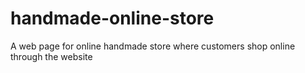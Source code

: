 # handmade-online-store
A web page for online handmade store where customers shop online through the website
